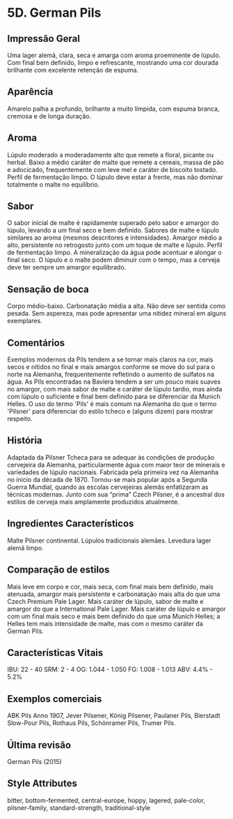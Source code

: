 # 5D. German Pils

## Impressão Geral

Uma lager alemã, clara, seca e amarga com aroma proeminente de lúpulo. Com final bem definido, limpo e refrescante, mostrando uma cor dourada brilhante com excelente retenção de espuma.

## Aparência

Amarelo palha a profundo, brilhante a muito límpida, com espuma branca, cremosa e de longa duração.

## Aroma

Lúpulo moderado a moderadamente alto que remete a floral, picante ou herbal. Baixo a médio caráter de malte que remete a cereais, massa de pão e adocicado, frequentemente com leve mel e caráter de biscoito tostado. Perfil de fermentação limpo. O lúpulo deve estar à frente, mas não dominar totalmente o malte no equilíbrio.

## Sabor

O sabor inicial de malte é rapidamente superado pelo sabor e amargor do lúpulo, levando a um final seco e bem definido. Sabores de malte e lúpulo similares ao aroma (mesmos descritores e intensidades). Amargor médio a alto, persistente no retrogosto junto com um toque de malte e lúpulo. Perfil de fermentação limpo. A mineralização da água pode acentuar e alongar o final seco. O lúpulo e o malte podem diminuir com o tempo, mas a cerveja deve ter sempre um amargor equilibrado.

## Sensação de boca

Corpo médio-baixo. Carbonatação média a alta. Não deve ser sentida como pesada. Sem aspereza, mas pode apresentar uma nitidez mineral em alguns exemplares.

## Comentários

Exemplos modernos da Pils tendem a se tornar mais claros na cor, mais secos e nítidos no final e mais amargos conforme se move do sul para o norte na Alemanha, frequentemente refletindo o aumento de sulfatos na água. As Pils encontradas na Baviera tendem a ser um pouco mais suaves no amargor, com mais sabor de malte e caráter de lúpulo tardio, mas ainda com lúpulo o suficiente e final bem definido para se diferenciar da Munich Helles. O uso do termo 'Pils' é mais comum na Alemanha do que o termo 'Pilsner' para diferenciar do estilo tcheco e (alguns dizem) para mostrar respeito.

## História

Adaptada da Pilsner Tcheca para se adequar às condições de produção cervejeira da Alemanha, particularmente água com maior teor de minerais e variedades de lúpulo nacionais. Fabricada pela primeira vez na Alemanha no início da década de 1870. Tornou-se mais popular após a Segunda Guerra Mundial, quando as escolas cervejeiras alemãs enfatizaram as técnicas modernas. Junto com sua “prima” Czech Pilsner, é a ancestral dos estilos de cerveja mais amplamente produzidos atualmente.
 
## Ingredientes Característicos

Malte Pilsner continental. Lúpulos tradicionais alemães. Levedura lager alemã limpo.

## Comparação de estilos

Mais leve em corpo e cor, mais seca, com final mais bem definido, mais atenuada, amargor mais persistente e carbonatação mais alta do que uma Czech Premium Pale Lager. Mais caráter de lúpulo, sabor de malte e amargor do que a International Pale Lager. Mais caráter de lúpulo e amargor com um final mais seco e mais bem definido do que uma Munich Helles; a Helles tem mais intensidade de malte, mas com o mesmo caráter da German Pils.

## Características Vitais

IBU: 22 - 40
SRM: 2 - 4
OG: 1.044 - 1.050
FG: 1.008 - 1.013
ABV: 4.4% - 5.2%

## Exemplos comerciais

ABK Pils Anno 1907, Jever Pilsener, König Pilsener, Paulaner Pils, Bierstadt Slow-Pour Pils, Rothaus Pils, Schönramer Pils, Trumer Pils.

## Última revisão

German Pils (2015)

## Style Attributes

bitter, bottom-fermented, central-europe, hoppy, lagered, pale-color, pilsner-family, standard-strength, traditional-style




